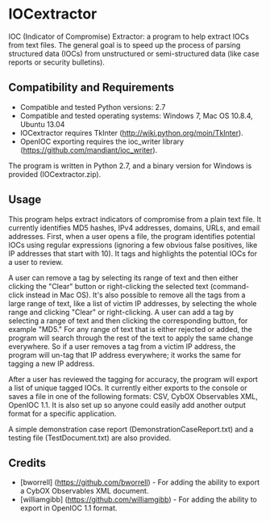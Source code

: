 IOCextractor
============

IOC (Indicator of Compromise) Extractor: a program to help extract IOCs from text files. The general goal is to speed up the process of parsing structured data (IOCs) from unstructured or semi-structured data (like case reports or security bulletins). 

Compatibility and Requirements
------------------------------
* Compatible and tested Python versions: 2.7
* Compatible and tested operating systems: Windows 7, Mac OS 10.8.4, Ubuntu 13.04
* IOCextractor requires TkInter (http://wiki.python.org/moin/TkInter). 
* OpenIOC exporting requires the ioc_writer library (https://github.com/mandiant/ioc_writer).

The program is written in Python 2.7, and a binary version for Windows is provided (IOCextractor.zip). 

Usage
-----
This program helps extract indicators of compromise from a plain text file. It currently identifies MD5 hashes, IPv4 addresses, domains, URLs, and email addresses. First, when a user opens a file, the program identifies potential IOCs using regular expressions (ignoring a few obvious false positives, like IP addresses that start with 10). It tags and highlights the potential IOCs for a user to review. 

A user can remove a tag by selecting its range of text and then either clicking the "Clear" button or right-clicking the selected text (command-click instead in Mac OS). It's also possible to remove all the tags from a large range of text, like a list of victim IP addresses, by selecting the whole range and clicking "Clear" or right-clicking. A user can add a tag by selecting a range of text and then clicking the corresponding button, for example "MD5." For any range of text that is either rejected or added, the program will search through the rest of the text to apply the same change everywhere. So if a user removes a tag from a victim IP address, the program will un-tag that IP address everywhere; it works the same for tagging a new IP address. 

After a user has reviewed the tagging for accuracy, the program will export a list of unique tagged IOCs. It currently either exports to the console or saves a file in one of the following formats: CSV, CybOX Observables XML, OpenIOC 1.1. It is also set up so anyone could easily add another output format for a specific application. 

A simple demonstration case report (DemonstrationCaseReport.txt) and a testing file (TestDocument.txt) are also provided. 

Credits
------
* [bworrell] (https://github.com/bworrell) - For adding the ability to export a CybOX Observables XML document. 
* [williamgibb] (https://github.com/williamgibb) - For adding the ability to export in OpenIOC 1.1 format.
